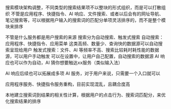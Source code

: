 搜索模块架构调整，不同类型的搜索结果项不以整块的形式组织，而是可以打散组织
不管是应用程序、快捷指令、AI 响应、文件搜索、或者以后会有的网址导航、笔记搜索等，可以根据用户输入的搜索词的匹配分单项灵活排序的，而不是整个模块来排序

不管是什么服务都是用户搜索的来源
搜索分为自动搜索、触发式搜索
自动搜索：应用程序、快捷指令、应用菜单 这类高频、数量少、查询快的数据源可以自动搜索呈现给用户
触发式搜索：文件、AI 等频率不高、搜索比较耗时耗性能的数据源，可以用户手动触发
可以在设置中，让用户自己配置，自动搜索的数据源
AI 响应也可以作为自动，AI 猜你想要触达xx服务（类似输入法）

AI 响应后续也可以拓展成多项 AI 服务，对于用户来说，只需要一个入口就可以


应用程序服务、快捷指令服务重构，目前实现混乱，且耦合度高

本地建立搜索词到结果的相关性计算，根据用户的点击行为、搜索词匹配分，来优化搜索结果的排序